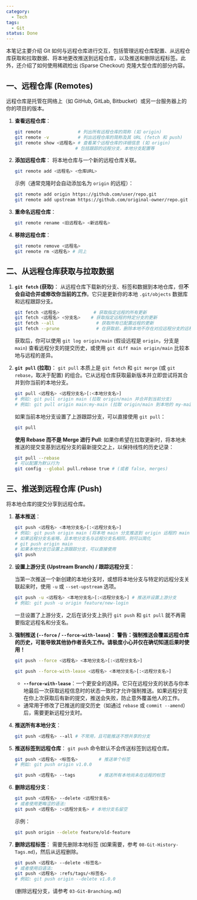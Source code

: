 ```yaml
---
category:
  - Tech
tags:
  - Git
status: Done
---
```


本笔记主要介绍 Git 如何与远程仓库进行交互，包括管理远程仓库配置、从远程仓库获取和拉取数据、将本地更改推送到远程仓库，以及推送和删除远程标签。此外，还介绍了如何使用稀疏检出 (Sparse Checkout) 克隆大型仓库的部分内容。

## 一、远程仓库 (Remotes)

远程仓库是托管在网络上（如 GitHub, GitLab, Bitbucket）或另一台服务器上的你的项目的版本。

1.  **查看远程仓库**：
    ```bash
    git remote              # 列出所有远程仓库的简称 (如 origin)
    git remote -v           # 列出远程仓库的简称及其 URL (fetch 和 push)
    git remote show <远程名> # 查看某个远程仓库的详细信息 (如 origin)
                           # 包括跟踪的远程分支，本地分支配置等
    ```

2.  **添加远程仓库**：
    将本地仓库与一个新的远程仓库关联。
    ```bash
    git remote add <远程名> <仓库URL>
    ```
    示例（通常克隆时会自动添加名为 `origin` 的远程）：
    ```bash
    git remote add origin https://github.com/user/repo.git
    git remote add upstream https://github.com/original-owner/repo.git # 常用于 fork 的项目
    ```

3.  **重命名远程仓库**：
    ```bash
    git remote rename <旧远程名> <新远程名>
    ```

4.  **移除远程仓库**：
    ```bash
    git remote remove <远程名>
    git remote rm <远程名> # 同上
    ```

## 二、从远程仓库获取与拉取数据

1.  **`git fetch` (获取)**：
    从远程仓库下载新的分支、标签和数据到本地仓库，但**不会自动合并或修改你当前的工作**。它只是更新你的本地 `.git/objects` 数据库和远程跟踪分支。
    ```bash
    git fetch <远程名>             # 获取指定远程的所有更新
    git fetch <远程名> <分支名>    # 获取指定远程的特定分支的更新
    git fetch --all                # 获取所有已配置远程的更新
    git fetch --prune              # 在获取前，删除本地不存在对应远程分支的远程跟踪分支
    ```
    获取后，你可以使用 `git log origin/main` (假设远程是 `origin`，分支是 `main`) 查看远程分支的提交历史，或使用 `git diff main origin/main` 比较本地与远程的差异。

2.  **`git pull` (拉取)**：
    `git pull` 本质上是 `git fetch` 和 `git merge` (或 `git rebase`，取决于配置) 的组合。它从远程仓库获取最新版本并立即尝试将其合并到你当前的本地分支。
    ```bash
    git pull <远程名> <远程分支名>[:<本地分支名>]
    # 例如: git pull origin main (拉取 origin/main 并合并到当前分支)
    # 例如: git pull origin main:my-main (拉取 origin/main 到本地的 my-main 分支并合并，如果my-main不存在则创建)
    ```
    如果当前本地分支设置了上游跟踪分支，可以直接使用 `git pull`：
    ```bash
    git pull
    ```
    **使用 Rebase 而不是 Merge 进行 Pull**:
    如果你希望在拉取更新时，将本地未推送的提交变基到远程分支的最新提交之上，以保持线性的历史记录：
    ```bash
    git pull --rebase
    # 可以配置为默认行为
    git config --global pull.rebase true # (或者 false, merges)
    ```

## 三、推送到远程仓库 (Push)

将本地仓库的提交分享到远程仓库。

1.  **基本推送**：
    ```bash
    git push <远程名> <本地分支名>[:<远程分支名>]
    # 例如: git push origin main (将本地 main 分支推送到 origin 远程的 main 分支)
    # 如果远程分支名省略，且本地分支名与远程分支名相同，则可以简化
    # git push origin main
    # 如果本地分支已设置上游跟踪分支，可以直接使用
    git push
    ```

2. **设置上游分支 (Upstream Branch) / 跟踪远程分支**：

    当第一次推送一个新创建的本地分支时，或想将本地分支与特定的远程分支关联起来时，使用 `-u` 或 `--set-upstream` 选项。
    ```bash
   git push -u <远程名> <本地分支名>[:<远程分支名>] # 推送并设置上游分支
    # 例如: git push -u origin feature/new-login
    ```
    一旦设置了上游分支，之后在该分支上执行 `git push` 和 `git pull` 就不再需要指定远程名和分支名。
    
3.  **强制推送 (`--force` / `--force-with-lease`)**：
    **警告：强制推送会覆盖远程仓库的历史，可能导致其他协作者丢失工作。请极度小心并仅在确切知道后果时使用！**
    ```bash
    git push --force <远程名> <本地分支名>[:<远程分支名>]
    ```

    ```bash
    git push --force-with-lease <远程名> <本地分支名>[:<远程分支名>]
    ```
    *   **`--force-with-lease`**：一个更安全的选择。它只在远程分支的状态与你本地最后一次获取远程信息时的状态一致时才允许强制推送。如果远程分支在你上次获取后有新的提交，推送会失败，防止意外覆盖他人的工作。
    - 通常用于修改了已推送的提交历史（如通过 `rebase` 或 `commit --amend`）后，需要更新远程分支时。

4.  **推送所有本地分支**：
    ```bash
    git push <远程名> --all # 不常用，且可能推送不想共享的分支
    ```

5.  **推送标签到远程仓库**：
    `git push` 命令默认不会传送标签到远程仓库。
    ```bash
    git push <远程名> <标签名>        # 推送单个标签
    # 例如: git push origin v1.0.0

    git push <远程名> --tags         # 推送所有本地尚未在远程的标签
    ```
6. **删除远程分支**：
    ```bash
    git push <远程名> --delete <远程分支名>
    # 或者使用更晦涩的语法:
    git push <远程名> :<远程分支名> # 本地分支名留空
    ```
    示例：
    ```bash
    git push origin --delete feature/old-feature
    ```
7.  **删除远程标签**：
    需要先删除本地标签 (如果需要，参考 `08-Git-History-Tags.md`)，然后从远程删除。
    ```bash
    git push <远程名> --delete <标签名>
    # 或者使用旧语法:
    git push <远程名> :refs/tags/<标签名>
    # 例如: git push origin --delete v1.0.0
    ```
    (删除远程分支，请参考 `03-Git-Branching.md`)
